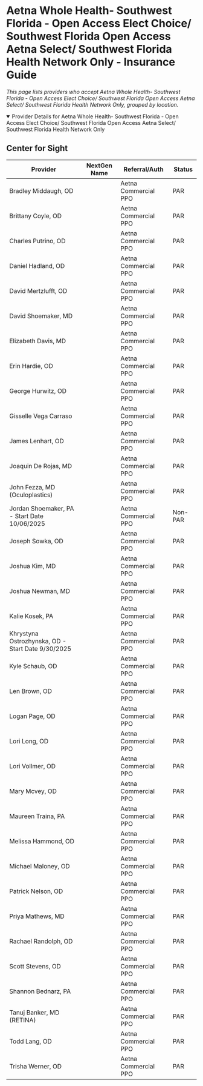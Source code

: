 # Aetna Whole Health- Southwest Florida - Open Access Elect Choice/ Southwest Florida Open Access Aetna Select/ Southwest Florida Health Network Only - Insurance Guide

*This page lists providers who accept Aetna Whole Health- Southwest Florida - Open Access Elect Choice/ Southwest Florida Open Access Aetna Select/ Southwest Florida Health Network Only, grouped by location.*

<details open><summary>Provider Details for Aetna Whole Health- Southwest Florida - Open Access Elect Choice/ Southwest Florida Open Access Aetna Select/ Southwest Florida Health Network Only</summary>

## Center for Sight

| Provider | NextGen Name | Referral/Auth | Status |
|----------|-------------|--------------|--------|
| Bradley Middaugh, OD |  | Aetna Commercial PPO | PAR |
| Brittany Coyle, OD |  | Aetna Commercial PPO | PAR |
| Charles Putrino, OD |  | Aetna Commercial PPO | PAR |
| Daniel Hadland, OD |  | Aetna Commercial PPO | PAR |
| David Mertzlufft, OD |  | Aetna Commercial PPO | PAR |
| David Shoemaker, MD |  | Aetna Commercial PPO | PAR |
| Elizabeth Davis, MD |  | Aetna Commercial PPO | PAR |
| Erin Hardie, OD |  | Aetna Commercial PPO | PAR |
| George Hurwitz, OD |  | Aetna Commercial PPO | PAR |
| Gisselle Vega Carraso |  | Aetna Commercial PPO | PAR |
| James Lenhart, OD |  | Aetna Commercial PPO | PAR |
| Joaquin De Rojas, MD |  | Aetna Commercial PPO | PAR |
| John Fezza, MD (Oculoplastics) |  | Aetna Commercial PPO | PAR |
| Jordan Shoemaker, PA - Start Date 10/06/2025 |  | Aetna Commercial PPO | Non-PAR |
| Joseph Sowka, OD |  | Aetna Commercial PPO | PAR |
| Joshua Kim, MD |  | Aetna Commercial PPO | PAR |
| Joshua Newman, MD |  | Aetna Commercial PPO | PAR |
| Kalie Kosek, PA |  | Aetna Commercial PPO | PAR |
| Khrystyna Ostrozhynska, OD - Start Date 9/30/2025 |  | Aetna Commercial PPO | PAR |
| Kyle Schaub, OD |  | Aetna Commercial PPO | PAR |
| Len Brown, OD |  | Aetna Commercial PPO | PAR |
| Logan Page, OD |  | Aetna Commercial PPO | PAR |
| Lori Long, OD |  | Aetna Commercial PPO | PAR |
| Lori Vollmer, OD |  | Aetna Commercial PPO | PAR |
| Mary Mcvey, OD |  | Aetna Commercial PPO | PAR |
| Maureen Traina, PA |  | Aetna Commercial PPO | PAR |
| Melissa Hammond, OD |  | Aetna Commercial PPO | PAR |
| Michael Maloney, OD |  | Aetna Commercial PPO | PAR |
| Patrick Nelson, OD |  | Aetna Commercial PPO | PAR |
| Priya Mathews, MD |  | Aetna Commercial PPO | PAR |
| Rachael Randolph, OD |  | Aetna Commercial PPO | PAR |
| Scott Stevens, OD |  | Aetna Commercial PPO | PAR |
| Shannon Bednarz, PA |  | Aetna Commercial PPO | PAR |
| Tanuj Banker, MD (RETINA) |  | Aetna Commercial PPO | PAR |
| Todd Lang, OD |  | Aetna Commercial PPO | PAR |
| Trisha Werner, OD |  | Aetna Commercial PPO | PAR |

</details>

